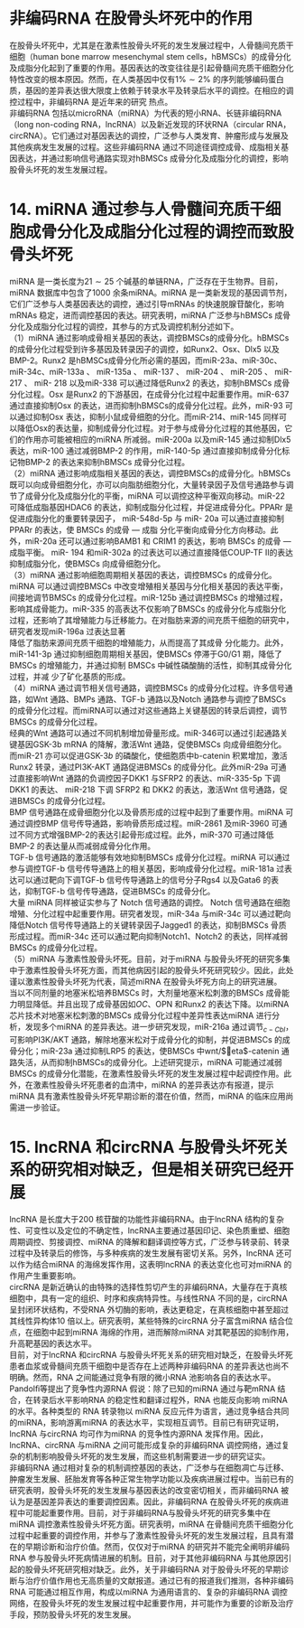 # 非编码RNA 在股骨头坏死中的作用  
在股骨头坏死中，尤其是在激素性股骨头坏死的发生发展过程中，人骨髓间充质干细胞（human bone marrow mesenchymal stem cells，hBMSCs）的成骨分化及成脂分化起到了重要的作用。基因表达的改变往往是引起骨髓间充质干细胞分化特性改变的根本原因。然而，在人类基因中仅有$1\%\sim2\%$ 的序列能够编码蛋白质，基因的差异表达很大限度上依赖于转录水平及转录后水平的调控。在相应的调控过程中，非编码RNA 是近年来的研究 热点。  
非编码RNA 包括以microRNA（miRNA）为代表的短小RNA、长链非编码RNA（long non-coding RNA，lncRNA）以及新近发现的环状RNA（circular RNA，circRNA）。它们通过对基因表达的调控，广泛参与人类发育、肿瘤形成与发展及其他疾病发生发展的过程。这些非编码RNA 通过不同途径调控成骨、成脂相关基因表达，并通过影响信号通路实现对hBMSCs 成骨分化及成脂分化的调控，影响股骨头坏死的发生发展过程。  
# 14. miRNA 通过参与人骨髓间充质干细胞成骨分化及成脂分化过程的调控而致股骨头坏死  
miRNA 是一类长度为$21\sim25$ 个碱基的单链RNA，广泛存在于生物界。目前，miRNA 数据库中包含了1000 余条miRNA。miRNA 是一类新发现的基因调节剂，它们广泛参与人类基因表达的调控，通过引导mRNAs 的快速脱腺苷酸化，影响mRNAs 稳定，进而调控基因的表达。研究表明，miRNA 广泛参与hBMSCs 成骨分化及成脂分化过程的调控，其参与的方式及调控机制分述如下。  
（1）miRNA 通过影响成骨相关基因的表达，调控BMSCs的成骨分化。hBMSCs 的成骨分化过程受到许多基因及转录因子的调控，如Runx2、Osx、Dlx5 以及BMP-2。Runx2 是hBMSCs成骨分化所必需的基因，而miR-23a、miR-30c、miR-34c、miR-133a 、 miR-135a 、 miR-137 、 miR-204 、 miR-205 、 miR-217 、 miR- 218 以及miR-338 可以通过降低Runx2 的表达，抑制hBMSCs 成骨分化过程。Osx 是Runx2 的下游基因，在成骨分化过程中起重要作用。miR-637 通过直接抑制Osx 的表达，进而抑制hBMSCs的成骨分化过程。此外，miR-93 可以通过抑制Osx 表达，抑制小鼠成骨细胞的分化。而miR-214、miR-145 同样可以降低Osx的表达量，抑制成骨分化过程。对于参与成骨分化过程的其他基因，它们的作用亦可能被相应的miRNA 所减弱。miR-200a 以及miR-145 通过抑制Dlx5 表达，miR-100 通过减弱BMP-2 的作用，miR-140-5p 通过直接抑制成骨分化标记物BMP-2 的表达来抑制hBMSCs 成骨分化过程。  
（2）miRNA 通过影响成脂相关基因的表达，调控BMSCs的成骨分化。hBMSCs 既可以向成骨细胞分化，亦可以向脂肪细胞分化，大量转录因子及信号通路参与调节了成骨分化及成脂分化的平衡，miRNA 可以调控这种平衡双向移动。miR-22 可降低成脂基因HDAC6 的表达，抑制成脂分化过程，并促进成骨分化。PPARr  是促进成脂分化的重要转录因子， miR-548d-5p  与 miR- 20a  可以通过直接抑制 PPARr  的表达，使 BMSCs  的成骨 — 成脂 分化平衡向成骨分化方向移动。此外，miR-20a 还可以通过影响BAMB1  和 CRIM1  的表达，影响 BMSCs  的成骨 — 成脂平衡。 miR- 194 和miR-302a 的过表达可以通过直接降低COUP-TF Ⅱ的表达抑制成脂分化，使BMSCs 向成骨细胞分化。  
（3）miRNA 通过影响细胞周期相关基因的表达，调控BMSCs 的成骨分化。miRNA 可以通过调控BMSCs 中改变增殖相关基因与分化相关基因的表达平衡，间接地调节BMSCs 的成骨分化过程。miR-125b 通过调控BMSCs 的增殖过程，影响其成骨能力。miR-335 的高表达不仅影响了BMSCs 的成骨分化与成脂分化过程，还影响了其增殖能力与迁移能力。在对脂肪来源的间充质干细胞的研究中，研究者发现miR-196a 过表达显著  
降低了脂肪来源间充质干细胞的增殖能力，从而提高了其成骨 分化能力。此外，miR-141-3p 通过抑制细胞周期相关基因，使BMSCs 停滞于G0/G1 期，降低了BMSCs 的增殖能力，并通过抑制 BMSCs  中碱性磷酸酶的活性，抑制其成骨分化过程，并减 少了矿化基质的形成。  
（4）miRNA 通过调节相关信号通路，调控BMSCs 的成骨分化过程。许多信号通路，如Wnt 通路、BMPs 通路、TGF-b 通路以及Notch 通路参与调控了BMSCs 的成骨分化过程。而miRNA可以通过对这些通路上关键基因的转录后调控，调节BMSCs 的成骨分化过程。  
经典的Wnt 通路可以通过不同机制增加骨量形成。miR-346可以通过引起通路关键基因GSK-3b mRNA 的降解，激活Wnt 通路，促使BMSCs 向成骨细胞分化。而miR-21 亦可以促进GSK-$3b$ 的磷酸化，使细胞质中b-catenin 积累增加，激活Runx2 转录，通过PI3K-AKT 通路促进BMSCs 的成骨分化。此外miR-29a 可通过直接影响Wnt 通路的负调控因子DKK1 与SFRP2 的表达、miR-335-5p  下调 DKK1  的表达、 miR-218  下调 SFRP2  和 DKK2 的表达，激活Wnt 信号通路，促进BMSCs 的成骨分化过程。  
BMP 信号通路在成骨细胞分化以及骨质形成的过程中起到了重要作用。miRNA 可通过调控BMP 信号传导通路，影响骨质形成过程。miR-2861 及miR-3960 可通过不同方式增强BMP-2的表达引起骨形成过程。此外，miR-370 可通过降低BMP-2 的表达量从而减弱成骨分化作用。  
TGF-b 信号通路的激活能够有效地抑制BMSCs 成骨分化过程。miRNA 可以通过参与调控TGF-b 信号传导通路上的相关基因，影响成骨分化过程。miR-181a 过表达可以通过靶向下调TGF-b 信号传导通路上的信号分子Rgs4 以及Gata6 的表达，抑制TGF-b 信号传导通路，促进BMSCs 的成骨分化。  
大量 miRNA  同样被证实参与了 Notch  信号通路的调控。 Notch 信号通路在细胞增殖、分化过程中起重要作用。研究者发现，miR-34a 与miR-34c 可以通过靶向降低Notch 信号传导通路上的关键转录因子Jagged1 的表达，抑制BMSCs 骨质形成过程。而miR-34c 还可以通过靶向抑制Notch1、Notch2 的表达，同样减弱BMSCs 的成骨分化过程。  
（5）miRNA 与激素性股骨头坏死。目前，对于miRNA 与股骨头坏死的研究多集中于激素性股骨头坏死方面，而其他病因引起的股骨头坏死研究较少。因此，此处谨以激素性股骨头坏死为代表，简述miRNA 在股骨头坏死方向上的研究进展。  
当以不同剂量的地塞米松培养BMSCs 时，大剂量地塞米松刺激的BMSCs 成骨能力明显降低。并且出现了成骨基因如$O C$、OPN 和Runx2 的表达下降。以miRNA 芯片技术对地塞米松刺激的BMSCs 成骨分化过程中差异性表达miRNA 进行分析，发现多个miRNA 的差异表达。进一步研究发现，miR-216a 通过调节$_{c-C b I}$，可影响PI3K/AKT 通路，解除地塞米松对于成骨分化的抑制，并促进BMSCs 的成骨分化；miR-23a 通过抑制LRP5 的表达，使BMSCs 中wnt/$eta$-catenin 通路失活，从而抑制hBMSCs的成骨分化。上述研究提示，miRNA 可能通过减弱BMSCs 的成骨分化潜能，在激素性股骨头坏死的发生发展过程中起调控作用。此外，在激素性股骨头坏死患者的血清中，miRNA 的差异表达亦有报道，提示miRNA 具有激素性股骨头坏死早期诊断的潜在价值，然而，miRNA 的临床应用尚需进一步验证。  
# 15. lncRNA 和circRNA 与股骨头坏死关系的研究相对缺乏，但是相关研究已经开展  
lncRNA 是长度大于200 核苷酸的功能性非编码RNA。由于lncRNA 结构的复杂性、可变性以及定位的不确定性，lncRNA主要通过基因印记、染色质重塑、细胞周期调控、剪接调控、miRNA 的降解和翻译调控等方式，广泛参与转录前、转录过程中及转录后的修饰，与多种疾病的发生发展有密切关系。另外，lncRNA 还可以作为结合miRNA 的海绵发挥作用，这表明lncRNA 的表达变化也可对miRNA 的作用产生重要影响。  
circRNA 是新近确认的由特殊的选择性剪切产生的非编码RNA，大量存在于真核细胞中，具有一定的组织、时序和疾病特异性。与线性RNA 不同的是，circRNA 呈封闭环状结构，不受RNA 外切酶的影响，表达更稳定，在真核细胞中甚至超过其线性异构体10 倍以上。研究表明，某些特殊的circRNA 分子富含miRNA 结合位点，在细胞中起到miRNA 海绵的作用，进而解除miRNA 对其靶基因的抑制作用，升高靶基因的表达水平。  
目前，对于lncRNA 和circRNA 与股骨头坏死关系的研究相对缺乏，在股骨头坏死患者血浆或骨髓间充质干细胞中是否存在上述两种非编码RNA 的差异表达也尚不明确。然而，RNA 之间能通过竞争有限的微小RNA 池影响各自的表达水平。Pandolﬁ等提出了竞争性内源RNA 假说：除了已知的miRNA 通过与靶mRNA 结合，在转录后水平影响RNA 的稳定性和翻译过程外，RNA  也能反向影响 miRNA  的水平。各种类型的 RNA  转录物以 miRNA 反应元件为语言，通过竞争结合共同的miRNA，影响游离miRNA 的表达水平，实现相互调节。目前已有研究证明，lncRNA 与circRNA 均可作为miRNA 的竞争性内源RNA 发挥作用。因此，lncRNA、circRNA 与miRNA 之间可能形成复杂的非编码RNA 调控网络，通过复杂的机制影响股骨头坏死的发生发展，而这些机制需要进一步的研究证实。  
非编码RNA 通过相对复杂的机制调控基因的表达，广泛参与在细胞凋亡与迁移、肿瘤发生发展、胚胎发育等各种正常生物学功能以及疾病进展过程中。当前已有的研究表明，股骨头坏死的发生发展与基因表达的改变密切相关，而非编码RNA 被认为是基因差异表达的重要调控因素。因此，非编码RNA 在股骨头坏死的疾病进程中可能起重要作用。目前，对于非编码RNA与股骨头坏死的研究多集中在miRNA 调控激素性股骨头坏死方面。研究表明，miRNA 在骨髓间充质干细胞分化过程中起重要的调控作用，并参与了激素性股骨头坏死的发生发展过程，且具有潜在的早期诊断和治疗价值。然而，仅仅对于miRNA 的研究并不能完全阐明非编码RNA 参与股骨头坏死病情进展的机制。目前，对于其他非编码RNA 与其他原因引起的股骨头坏死研究相对缺乏。此外，关于非编码RNA 对于股骨头坏死的早期诊断与治疗价值作用也无高质量的文献报道。通过已有的报道我们推测，各种非编码RNA 可能通过相互作用，构成以miRNA 为通用语言的、复杂的非编码RNA 调控网络，在股骨头坏死的发生发展过程中起重要作用，并可能作为重要的诊断及治疗手段，预防股骨头坏死的发生发展。  
